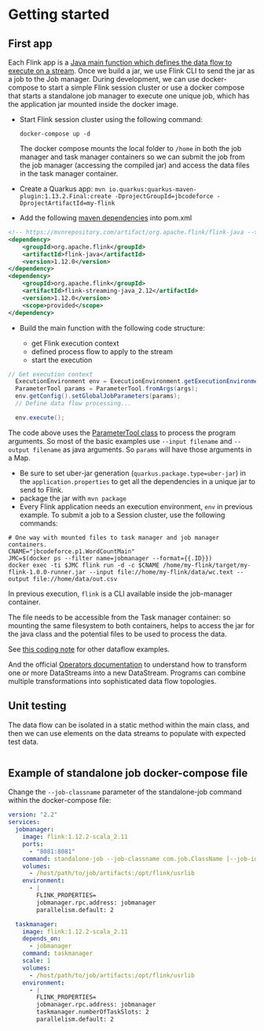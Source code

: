 # Getting started


## First app

Each Flink app is a [Java main function which defines the data flow to execute on a stream](https://ci.apache.org/projects/flink/flink-docs-release-1.12/dev/datastream_api.html#anatomy-of-a-flink-program). Once we build a jar, we use Flink CLI to send the jar as a job to the Job manager. During development, we can use docker-compose to start a simple Flink session cluster or use a docker compose that starts a standalone job manager to execute one unique job, which has the application jar mounted inside the docker image.

* Start Flink session cluster using the following command: 

  ```shell
  docker-compose up -d
  ```

  The docker compose mounts the local folder to `/home` in both the job manager and task manager containers so we can submit the job from the job manager (accessing the compiled jar) and access the data files in the task manager container.

* Create a Quarkus app: `mvn io.quarkus:quarkus-maven-plugin:1.13.2.Final:create -DprojectGroupId=jbcodeforce -DprojectArtifactId=my-flink`

* Add the following [maven dependencies](https://mvnrepository.com/artifact/org.apache.flink) into pom.xml

```xml
<!-- https://mvnrepository.com/artifact/org.apache.flink/flink-java -->
<dependency>
    <groupId>org.apache.flink</groupId>
    <artifactId>flink-java</artifactId>
    <version>1.12.0</version>
</dependency>
<dependency>
    <groupId>org.apache.flink</groupId>
    <artifactId>flink-streaming-java_2.12</artifactId>
    <version>1.12.0</version>
    <scope>provided</scope>
</dependency>
```

* Build the main function with the following code structure:

    * get Flink execution context
    * defined process flow to apply to the stream
    * start the execution

```java
// Get execution context
  ExecutionEnvironment env = ExecutionEnvironment.getExecutionEnvironment();
  ParameterTool params = ParameterTool.fromArgs(args);
  env.getConfig().setGlobalJobParameters(params);
  // Define data flow processing...

  env.execute();
```

The code above uses the [ParameterTool  class](https://ci.apache.org/projects/flink/flink-docs-stable/api/java/org/apache/flink/api/java/utils/ParameterTool.html) to process the program arguments. So most of the basic examples use `--input filename` and `--output filename` as java arguments. So `params` will have those arguments in a Map. 

* Be sure to set uber-jar generation (`quarkus.package.type=uber-jar`) in the `application.properties` to get all the dependencies in a unique jar to send to Flink.
* package the jar with `mvn package`
* Every Flink application needs an execution environment, `env` in previous example. To submit a job to a Session cluster, use the following commands:

```shell
# One way with mounted files to task manager and job manager containers.
CNAME="jbcodeforce.p1.WordCountMain"
JMC=$(docker ps --filter name=jobmanager --format={{.ID}})
docker exec -ti $JMC flink run -d -c $CNAME /home/my-flink/target/my-flink-1.0.0-runner.jar --input file://home/my-flink/data/wc.text --output file://home/data/out.csv 
```

In previous execution, `flink` is a CLI available inside the job-manager container.

The file needs to be accessible from the Task manager container: so mounting the same filesystem to both containers, helps to access the jar for the java class and the potential files to be used to process the data.

See [this coding note](#programming.md) for other dataflow examples.

And the official [Operators documentation](https://ci.apache.org/projects/flink/flink-docs-stable/dev/stream/operators/) to understand how to transform one or more DataStreams into a new DataStream. Programs can combine multiple transformations into sophisticated data flow topologies.

## Unit testing

The data flow can be isolated in a static method within the main class, and then we can use elements on the data streams to populate with expected test data.

```java
```

## Example of standalone job docker-compose file

Change the `--job-classname` parameter of the standalone-job command within the docker-compose file:

```yaml
version: "2.2"
services:
  jobmanager:
    image: flink:1.12.2-scala_2.11
    ports:
      - "8081:8081"
    command: standalone-job --job-classname com.job.ClassName [--job-id <job id>] [--fromSavepoint /path/to/savepoint [--allowNonRestoredState]] [job arguments]
    volumes:
      - /host/path/to/job/artifacts:/opt/flink/usrlib
    environment:
      - |
        FLINK_PROPERTIES=
        jobmanager.rpc.address: jobmanager
        parallelism.default: 2

  taskmanager:
    image: flink:1.12.2-scala_2.11
    depends_on:
      - jobmanager
    command: taskmanager
    scale: 1
    volumes:
      - /host/path/to/job/artifacts:/opt/flink/usrlib
    environment:
      - |
        FLINK_PROPERTIES=
        jobmanager.rpc.address: jobmanager
        taskmanager.numberOfTaskSlots: 2
        parallelism.default: 2
```
